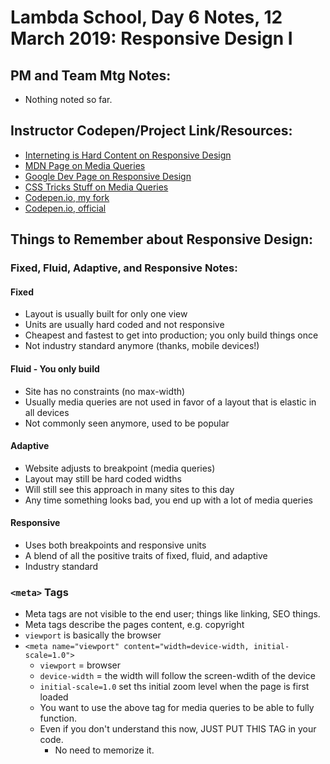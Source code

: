 # Lambda School, Day 6 Notes, 12 March 2019: Responsive Design I


## PM and Team Mtg Notes:
- Nothing noted so far. 


## Instructor Codepen/Project Link/Resources:
- [Interneting is Hard Content on Responsive Design](https://internetingishard.com/html-and-css/responsive-design/)
- [MDN Page on Media Queries](https://developer.mozilla.org/en-US/docs/Web/CSS/Media_Queries/Using_media_queries)
- [Google Dev Page on Responsive Design](https://developers.google.com/web/fundamentals/design-and-ux/responsive/)
- [CSS Tricks Stuff on Media Queries](https://css-tricks.com/snippets/css/media-queries-for-standard-devices/)
- [Codepen.io, my fork](https://codepen.io/arturolei/pen/gEXzLy?editors=1100)
- [Codepen.io, official](?)


## Things to Remember about Responsive Design:

### Fixed, Fluid, Adaptive, and Responsive Notes:
#### Fixed 
- Layout is usually built for only one view
- Units are usually hard coded and not responsive
- Cheapest and fastest to get into production; you only build things once
- Not industry standard anymore (thanks, mobile devices!)

#### Fluid - You only build
- Site has no constraints (no max-width)
- Usually media queries are not used in favor of a layout that is elastic in all devices
- Not commonly seen anymore, used to be popular

#### Adaptive 
- Website adjusts to breakpoint (media queries)
- Layout may still be hard coded widths
- Will still see this approach in many sites to this day 
- Any time something looks bad, you end up with a lot of media queries

#### Responsive 
- Uses both breakpoints and responsive units
- A blend of all the positive traits of fixed, fluid, and adaptive
- Industry standard

### `<meta>` Tags
-  Meta tags are not visible to the end user; things like linking, SEO things. 
-  Meta tags describe the pages content, e.g. copyright
- `viewport` is basically the browser
- `<meta name="viewport" content="width=device-width, initial-scale=1.0"> ` 
    - `viewport` = browser
    - `device-width` = the width will follow the screen-wdith of the device
    - `initial-scale=1.0` set ths initial zoom level when the page is first loaded
    - You want to use the above tag for media queries to be able to fully function. 
    - Even if you don't understand this now, JUST PUT THIS TAG in your code. 
        - No need to memorize it. 

